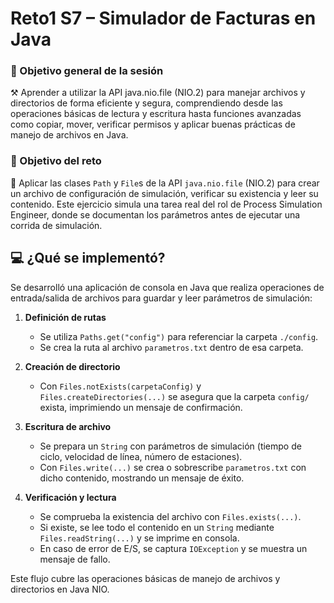 # Reto1 S7 – Simulador de Facturas en Java

### 🎯 Objetivo general de la sesión
⚒️ Aprender a utilizar la API java.nio.file (NIO.2) para manejar archivos y directorios de forma eficiente y segura, comprendiendo desde las operaciones básicas de lectura y escritura hasta funciones avanzadas como copiar, mover, verificar permisos y aplicar buenas prácticas de manejo de archivos en Java.

### 🎯 Objetivo del reto
🧠 Aplicar las clases `Path` y `File`s de la API `java.nio.file` (NIO.2) para crear un archivo de configuración de simulación, verificar su existencia y leer su contenido. Este ejercicio simula una tarea real del rol de Process Simulation Engineer, donde se documentan los parámetros antes de ejecutar una corrida de simulación.

## 💻 ¿Qué se implementó?
Se desarrolló una aplicación de consola en Java que realiza operaciones de entrada/salida de archivos para guardar y leer parámetros de simulación:

1. **Definición de rutas**  
   - Se utiliza `Paths.get("config")` para referenciar la carpeta `./config`.  
   - Se crea la ruta al archivo `parametros.txt` dentro de esa carpeta.

2. **Creación de directorio**  
   - Con `Files.notExists(carpetaConfig)` y `Files.createDirectories(...)` se asegura que la carpeta `config/` exista, imprimiendo un mensaje de confirmación.

3. **Escritura de archivo**  
   - Se prepara un `String` con parámetros de simulación (tiempo de ciclo, velocidad de línea, número de estaciones).  
   - Con `Files.write(...)` se crea o sobrescribe `parametros.txt` con dicho contenido, mostrando un mensaje de éxito.

4. **Verificación y lectura**  
   - Se comprueba la existencia del archivo con `Files.exists(...)`.  
   - Si existe, se lee todo el contenido en un `String` mediante `Files.readString(...)` y se imprime en consola.  
   - En caso de error de E/S, se captura `IOException` y se muestra un mensaje de fallo.

Este flujo cubre las operaciones básicas de manejo de archivos y directorios en Java NIO.

